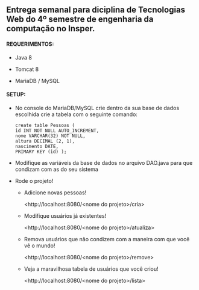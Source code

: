 ## Entrega semanal para diciplina de Tecnologias Web do 4º semestre de engenharia da computação no Insper.

#### REQUERIMENTOS:

* Java 8

* Tomcat 8

* MariaDB / MySQL

#### SETUP:

* No console do MariaDB/MySQL crie dentro da sua base de dados escolhida crie a tabela com o seguinte comando:
    ```
    create table Pessoas (
    id INT NOT NULL AUTO_INCREMENT,
    nome VARCHAR(32) NOT NULL,
    altura DECIMAL (2, 1),
    nascimento DATE,
    PRIMARY KEY (id) );
    ```

* Modifique as variáveis da base de dados no arquivo DAO.java para que condizam com as do seu sistema

* Rode o projeto!
  - Adicione novas pessoas!

    <http://localhost:8080/\<nome do projeto>/cria>

  - Modifique usuários já existentes!
  
    <http://localhost:8080/\<nome do projeto>/atualiza>

  - Remova usuários que não condizem com a maneira com que você vê o mundo!
  
    <http://localhost:8080/\<nome do projeto>/remove>

  - Veja a maravilhosa tabela de usuários que você criou!
  
    <http://localhost:8080/\<nome do projeto>/lista>